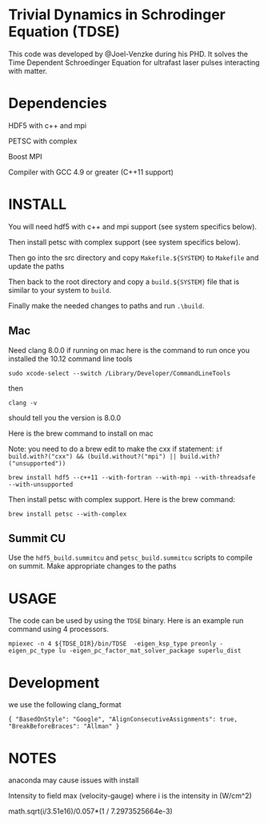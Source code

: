 # Trivial Dynamics in Schrodinger Equation (TDSE)

This code was developed by @Joel-Venzke during his PHD. It solves the Time Dependent Schroedinger Equation for ultrafast laser pulses interacting with matter.

# Dependencies

HDF5 with c++ and mpi

PETSC with complex

Boost MPI

Compiler with GCC 4.9 or greater (C++11 support)

# INSTALL

You will need hdf5 with c++ and mpi support (see system specifics below). 

Then install petsc with complex support (see system specifics below).

Then go into the src directory and copy `Makefile.${SYSTEM}` to `Makefile` and update the paths

Then back to the root directory and copy a `build.${SYSTEM}` file that is similar to your system to `build`. 

Finally make the needed changes to paths and run `.\build`.

## Mac

Need clang 8.0.0 if running on mac here is the command to run once you installed the 10.12 command line tools

`sudo xcode-select --switch /Library/Developer/CommandLineTools`

then

`clang -v` 

should tell you the version is 8.0.0

Here is the brew command to install on mac 

Note: you need to do a brew edit to make the cxx if statement: `if build.with?("cxx") && (build.without?("mpi") || build.with?("unsupported"))`

`brew install hdf5 --c++11 --with-fortran --with-mpi --with-threadsafe --with-unsupported`

Then install petsc with complex support. Here is the brew command:

`brew install petsc --with-complex`

## Summit CU

Use the `hdf5_build.summitcu` and `petsc_build.summitcu` scripts to compile on summit. Make appropriate changes to the paths


# USAGE
The code can be used by using the `TDSE` binary. Here is an example run command using 4 processors.

`mpiexec -n 4 ${TDSE_DIR}/bin/TDSE  -eigen_ksp_type preonly -eigen_pc_type lu -eigen_pc_factor_mat_solver_package superlu_dist`

# Development 

we use the following clang_format 

`{
    "BasedOnStyle": "Google",
    "AlignConsecutiveAssignments": true,
    "BreakBeforeBraces": "Allman"
}`

# NOTES
anaconda may cause issues with install

Intensity to field max (velocity-gauge)
where i is the intensity in (W/cm^2)

math.sqrt(i/3.51e16)/0.057*(1 / 7.2973525664e-3)
